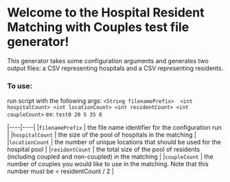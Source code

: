 # Welcome to the Hospital Resident Matching with Couples test file generator!

This generator takes some configuration arguments and generates two output files:
a CSV representing hospitals and a CSV representing residents.

### To use:
run script with the following args:
`<String filenamePrefix>  <int hospitalCount> <int locationCount> <int residentCount> <int coupleCount>`
ex: `test0 20 5 35 8`

|----|----|
|`filenamePrefix` | the file name identifier for the configuration run |
|`hospitalCount` |  the size of the pool of hospitals in the matching |
|`locationCount` |  the number of unique locations that should be used for the hospital pool |
|`residentCount` | the total size of the pool of residents (including coupled and non-coupled) in the matching |
|`coupleCount` | the number of couples you would like to use in the matching. Note that this number must be < residentCount / 2 |
